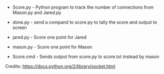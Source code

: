 * Score.py - Python program to track the number of connections from Mason.py and Jared.py
* done.py - send a compand to score.py to tally the score and output to screen

* jared.py - Score one point for Jared
* mason.py - Score one point for Mason

* Score.cmd - Sends output from score.py to score.txt instead
by mason

Credits:
https://docs.python.org/2/library/socket.html
